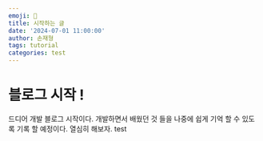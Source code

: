 ```yaml
---
emoji: 🧢
title: 시작하는 글
date: '2024-07-01 11:00:00'
author: 손재형
tags: tutorial
categories: test
---
```


# 블로그 시작 !

드디어 개발 블로그 시작이다.
개발하면서 배웠던 것 들을 나중에 쉽게 기억 할 수 있도록 기록 할 예정이다.
열심히 해보자.
test
